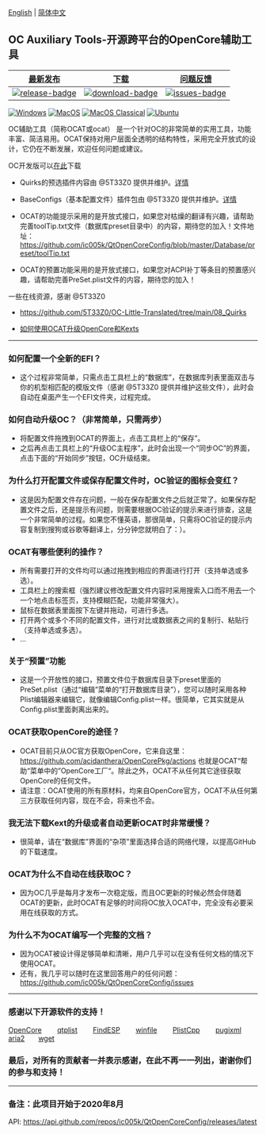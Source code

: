 [English](https://github.com/ic005k/QtOpenCoreConfig/blob/master/READMe.md) | [简体中文](https://github.com/ic005k/QtOpenCoreConfig/blob/master/READMe-cn.md)
## OC Auxiliary Tools-开源跨平台的OpenCore辅助工具

| [最新发布][release-link]|[下载][download-link]|[问题反馈][issues-link]|
|-----------------|-----------------|-----------------|
|[![release-badge](https://img.shields.io/github/release/ic005k/QtOpenCoreConfig.svg?style=flat-square "Release status")](https://github.com/ic005k/QtOpenCoreConfig/releases "Release status") | [![download-badge](https://img.shields.io/github/downloads/ic005k/QtOpenCoreConfig/total.svg?style=flat-square "Download status")](https://github.com/ic005k/QtOpenCoreConfig/releases/latest "Download status")|[![issues-badge](https://img.shields.io/badge/github-issues-red.svg?maxAge=60 "Issues")](https://github.com/ic005k/QtOpenCoreConfig/issues "Issues")|


[![Windows](https://github.com/ic005k/QtOpenCoreConfig/actions/workflows/windows.yml/badge.svg)](https://github.com/ic005k/QtOpenCoreConfig/actions/workflows/windows.yml)      [![MacOS](https://github.com/ic005k/QtOpenCoreConfig/actions/workflows/macos.yml/badge.svg)](https://github.com/ic005k/QtOpenCoreConfig/actions/workflows/macos.yml)       [![MacOS Classical](https://github.com/ic005k/QtOpenCoreConfig/actions/workflows/macos1012.yml/badge.svg)](https://github.com/ic005k/QtOpenCoreConfig/actions/workflows/macos1012.yml)  [![Ubuntu](https://github.com/ic005k/QtOpenCoreConfig/actions/workflows/ubuntu.yml/badge.svg)](https://github.com/ic005k/QtOpenCoreConfig/actions/workflows/ubuntu.yml)    

[download-link]: https://github.com/ic005k/QtOpenCoreConfig/releases/latest "Download status"
[download-badge]: https://img.shields.io/github/downloads/ic005k/QtOpenCoreConfig/total.svg?style=flat-square "Download status"

[release-link]: https://github.com/ic005k/QtOpenCoreConfig/releases "Release status"
[release-badge]: https://img.shields.io/github/release/ic005k/QtOpenCoreConfig.svg?style=flat-square "Release status"

[issues-link]: https://github.com/ic005k/QtOpenCoreConfig/issues "Issues"
[issues-badge]: https://img.shields.io/badge/github-issues-red.svg?maxAge=60 "Issues"

[discourse-link]: https://www.insanelymac.com/forum/topic/344752-open-source-cross-platform-opencore-auxiliary-tools/

OC辅助工具（简称OCAT或ocat） 是一个针对OC的非常简单的实用工具，功能丰富、简洁易用。OCAT保持对用户层面全透明的结构特性，采用完全开放式的设计，它仍在不断发展，欢迎任何问题或建议。

OC开发版可以[在此](https://github.com/acidanthera/OpenCorePkg/actions)下载

* Quirks的预选插件内容由 @5T33Z0 提供并维护。[详情](https://github.com/5T33Z0/OC-Little-Translated/tree/main/F_Desktop_EFIs/preset)
 
* BaseConfigs（基本配置文件）插件包由 @5T33Z0 提供并维护。[详情](https://github.com/5T33Z0/OC-Little-Translated/tree/main/F_Desktop_EFIs)

* OCAT的功能提示采用的是开放式接口，如果您对枯燥的翻译有兴趣，请帮助完善toolTip.txt文件（数据库preset目录中）的内容，期待您的加入！文件地址：https://github.com/ic005k/QtOpenCoreConfig/blob/master/Database/preset/toolTip.txt

* OCAT的预置功能采用的是开放式接口，如果您对ACPI补丁等条目的预置感兴趣，请帮助完善PreSet.plist文件的内容，期待您的加入！

一些在线资源，感谢 @5T33Z0

* https://github.com/5T33Z0/OC-Little-Translated/tree/main/08_Quirks

* [如何使用OCAT升级OpenCore和Kexts](https://github.com/5T33Z0/OC-Little-Translated/blob/main/D_Updating_OpenCore/README.md)


---

### 如何配置一个全新的EFI？
* 这个过程非常简单，只需点击工具栏上的“数据库”，在数据库列表里面双击与你的机型相匹配的模版文件（感谢 @5T33Z0 提供并维护这些文件），此时会自动在桌面产生一个EFI文件夹，过程完成。

### 如何自动升级OC？（非常简单，只需两步）
* 将配置文件拖拽到OCAT的界面上，点击工具栏上的“保存”。
* 之后再点击工具栏上的“升级OC主程序”，此时会出现一个“同步OC”的界面，点击下面的“开始同步”按钮，OC升级结束。

### 为什么打开配置文件或保存配置文件时，OC验证的图标会变红？
* 这是因为配置文件存在问题，一般在保存配置文件之后就正常了。如果保存配置文件之后，还是提示有问题，则需要根据OC验证的提示来进行排查，这是一个非常简单的过程。如果您不懂英语，那很简单，只需将OC验证的提示内容复制到搜狗或谷歌等翻译上，分分钟您就明白了：）。

### OCAT有哪些便利的操作？
* 所有需要打开的文件均可以通过拖拽到相应的界面进行打开（支持单选或多选）。
* 工具栏上的搜索框（强烈建议修改配置文件内容时采用搜索入口而不用去一个一个地点击标签页，支持模糊匹配，功能非常强大）。
* 鼠标在数据表里面按下左键并拖动，可进行多选。
* 打开两个或多个不同的配置文件，进行对比或数据表之间的复制行、粘贴行（支持单选或多选）。
* ...

### 关于“预置”功能
* 这是一个开放性的接口，预置文件位于数据库目录下preset里面的PreSet.plist（通过“编辑”菜单的“打开数据库目录”），您可以随时采用各种Plist编辑器来编辑它，就像编辑Config.plist一样。很简单，它其实就是从Config.plist里面剥离出来的。

### OCAT获取OpenCore的途径？
* OCAT目前只从OC官方获取OpenCore，它来自这里：https://github.com/acidanthera/OpenCorePkg/actions 也就是OCAT“帮助“菜单中的”OpenCore工厂“。除此之外，OCAT不从任何其它途径获取OpenCore的任何文件。
* 请注意：OCAT使用的所有原材料，均来自OpenCore官方，OCAT不从任何第三方获取任何内容，现在不会，将来也不会。

### 我无法下载Kext的升级或者自动更新OCAT时非常缓慢？
* 很简单，请在“数据库”界面的“杂项”里面选择合适的网络代理，以提高GitHub的下载速度。

### OCAT为什么不自动在线获取OC？
* 因为OC几乎是每月才发布一次稳定版，而且OC更新的时候必然会伴随着OCAT的更新，此时OCAT有足够的时间将OC放入OCAT中，完全没有必要采用在线获取的方式。

### 为什么不为OCAT编写一个完整的文档？
* 因为OCAT被设计得足够简单和清晰，用户几乎可以在没有任何文档的情况下使用OCAT。
* 还有，我几乎可以随时在这里回答用户的任何问题：https://github.com/ic005k/QtOpenCoreConfig/issues

---

### 感谢以下开源软件的支持！

[OpenCore](https://github.com/acidanthera/OpenCorePkg)&nbsp; &nbsp; &nbsp; &nbsp;
[qtplist](https://github.com/reillywatson/qtplist)&nbsp; &nbsp; &nbsp; &nbsp;
[FindESP](https://github.com/bluer007/FindESP)&nbsp; &nbsp; &nbsp; &nbsp;
[winfile](https://github.com/microsoft/winfile)&nbsp; &nbsp; &nbsp; &nbsp;
[PlistCpp](https://github.com/animetrics/PlistCpp)&nbsp; &nbsp; &nbsp; &nbsp;
[pugixml](https://github.com/zeux/pugixml)&nbsp; &nbsp; &nbsp; &nbsp;
[aria2](https://github.com/aria2/aria2)&nbsp; &nbsp; &nbsp;&nbsp;
[wget](http://wget.addictivecode.org/)&nbsp; &nbsp; &nbsp;&nbsp;

### 最后，对所有的贡献者一并表示感谢，在此不再一一列出，谢谢你们的参与和支持！

---

### 备注：此项目开始于2020年8月
API: https://api.github.com/repos/ic005k/QtOpenCoreConfig/releases/latest
